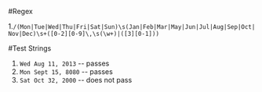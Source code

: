 #Regex

1.`/(Mon|Tue|Wed|Thu|Fri|Sat|Sun)\s(Jan|Feb|Mar|May|Jun|Jul|Aug|Sep|Oct|Nov|Dec)\s+([0-2][0-9]\,\s(\w+)|([3][0-1]))`


#Test Strings
1. `Wed Aug 11, 2013` --  passes
2. `Mon Sept 15, 8080` -- passes
3. `Sat Oct 32, 2000`  -- does not pass
